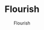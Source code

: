 ---
designer: Endless Knot
description: "Color%20Name%3A%20Delicacy%0AMaterial%3A%20Wool/Silk%0APile%3A%20CutStyle%3A%20New%20Arrivals%2C%20Transitional"
image_primary: img/Pattern-4-Original-Visualization-600x747.jpg
image_secondary: ../../../images/blank.png
manufacturer: Endless Knot
href: https://endlessknotrugs.com/product/flourish-delicacy/
subtitle: Flourish
tags: 
  - endless_knot
  - hand-knotted-rugs
title: Flourish
image_thumb: img/Pattern-4-Original-Visualization-300x300.jpg
category: hand-knotted-rugs
slug: /manufacturers/endless-knot/hand-knotted-rugs/endless-knot-flourish
---